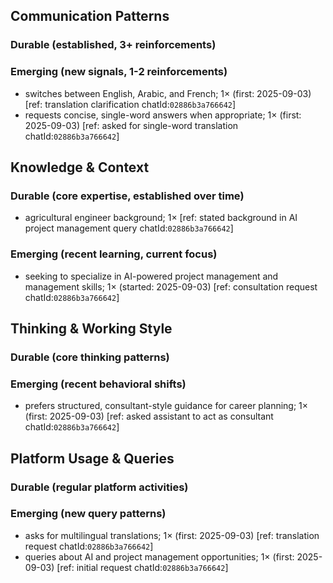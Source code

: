 ## Communication Patterns
### Durable (established, 3+ reinforcements)

### Emerging (new signals, 1-2 reinforcements)
- switches between English, Arabic, and French; 1× (first: 2025-09-03) [ref: translation clarification chatId:`02886b3a766642`]
- requests concise, single-word answers when appropriate; 1× (first: 2025-09-03) [ref: asked for single-word translation chatId:`02886b3a766642`]

## Knowledge & Context
### Durable (core expertise, established over time)
- agricultural engineer background; 1× [ref: stated background in AI project management query chatId:`02886b3a766642`]

### Emerging (recent learning, current focus)
- seeking to specialize in AI-powered project management and management skills; 1× (started: 2025-09-03) [ref: consultation request chatId:`02886b3a766642`]

## Thinking & Working Style
### Durable (core thinking patterns)

### Emerging (recent behavioral shifts)
- prefers structured, consultant-style guidance for career planning; 1× (first: 2025-09-03) [ref: asked assistant to act as consultant chatId:`02886b3a766642`]

## Platform Usage & Queries
### Durable (regular platform activities)

### Emerging (new query patterns)
- asks for multilingual translations; 1× (first: 2025-09-03) [ref: translation request chatId:`02886b3a766642`]
- queries about AI and project management opportunities; 1× (first: 2025-09-03) [ref: initial request chatId:`02886b3a766642`]